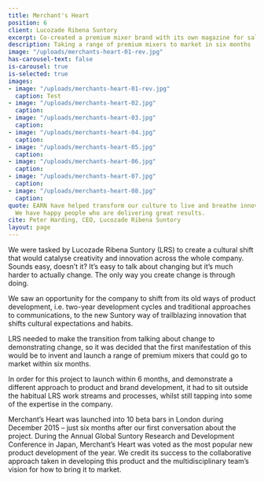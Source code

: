 ```yaml
---
title: Merchant's Heart
position: 6
client: Lucozade Ribena Suntory
excerpt: Co-created a premium mixer brand with its own magazine for sale
description: Taking a range of premium mixers to market in six months
image: "/uploads/merchants-heart-01-rev.jpg"
has-carousel-text: false
is-carousel: true
is-selected: true
images:
- image: "/uploads/merchants-heart-01-rev.jpg"
  caption: Test
- image: "/uploads/merchants-heart-02.jpg"
  caption: 
- image: "/uploads/merchants-heart-03.jpg"
  caption: 
- image: "/uploads/merchants-heart-04.jpg"
  caption: 
- image: "/uploads/merchants-heart-05.jpg"
  caption: 
- image: "/uploads/merchants-heart-06.jpg"
  caption: 
- image: "/uploads/merchants-heart-07.jpg"
  caption: 
- image: "/uploads/merchants-heart-08.jpg"
  caption: 
quote: EARN have helped transform our culture to live and breathe innovative thinking.
  We have happy people who are delivering great results.
cite: Peter Harding, CEO, Lucozade Ribena Suntory
layout: page
---
```


We were tasked by Lucozade Ribena Suntory (LRS) to create a cultural shift that would catalyse creativity and innovation across the whole company. Sounds easy, doesn’t it?
It’s easy to talk about changing but it’s much harder to actually change. The only way you create change is through doing.

We saw an opportunity for the company to shift from its old ways of product development, i.e. two-year development cycles and traditional approaches to communications, to the new Suntory way of trailblazing innovation that shifts cultural expectations and habits.

LRS needed to make the transition from talking about change to demonstrating change, so it was decided that the first manifestation of this would be to invent and launch a range of premium mixers that could go to market within six months.

In order for this project to launch within 6 months, and demonstrate a different approach to product and brand development, it had to sit outside the habitual LRS work streams and processes, whilst still tapping into some of the expertise in the company.

Merchant’s Heart was launched into 10 beta bars in London during December 2015 – just six months after our first conversation about the project. During the Annual Global Suntory Research and Development Conference in Japan, Merchant’s Heart was voted as the most popular new product development of the year. We credit its success to the collaborative approach taken in developing this product and the multidisciplinary team’s vision for how to bring it to market.